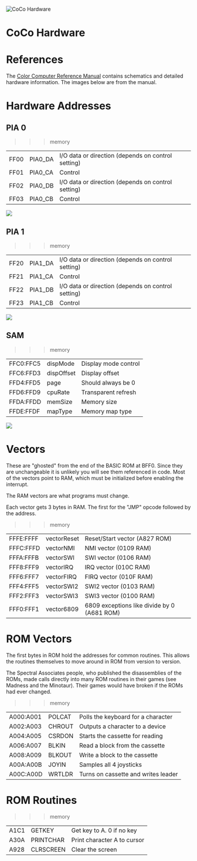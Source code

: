 ![CoCo Hardware](CoCoTech.jpg)

# CoCo Hardware

# References

The [Color Computer Reference Manual](http://sparksandflames.com/files/Color%20Computer%20Technical%20Reference%20Manual%20%28Tandy%29.pdf)
contains schematics and detailed hardware information. The images below are from the manual.

# Hardware Addresses

## PIA 0 

>>> memory

|    |     |     |
| -------- | ------- | ----------------- |
| FF00     | PIA0_DA | I/O data or direction (depends on control setting) |
| FF01     | PIA0_CA | Control |
| FF02     | PIA0_DB | I/O data or direction (depends on control setting) |
| FF03     | PIA0_CB | Control |

![](PIA0.jpg)

## PIA 1 

>>> memory

|   |   |   |
|:-------- |:------- |:----------------- |
| FF20     | PIA1_DA | I/O data or direction (depends on control setting) |
| FF21     | PIA1_CA | Control |
| FF22     | PIA1_DB | I/O data or direction (depends on control setting) |
| FF23     | PIA1_CB | Control |

![](PIA1.jpg)

## SAM

>>> memory

|   |   |   |
|:--------- |:---------- |:----------------- |
| FFC0:FFC5 | dispMode   | Display mode control |
| FFC6:FFD3 | dispOffset | Display offset |
| FFD4:FFD5 | page       | Should always be 0 |
| FFD6:FFD9 | cpuRate    | Transparent refresh |
| FFDA:FFDD | memSize    | Memory size |
| FFDE:FFDF | mapType    | Memory map type |

![](SAM.jpg)

# Vectors 

These are "ghosted" from the end of the BASIC ROM at BFF0. Since they are unchangeable it is
unlikely you will see them referenced in code. Most of the vectors point to RAM, which
must be initialized before enabling the interrupt. 

The RAM vectors are what programs must change.

Each vector gets 3 bytes in RAM. The first for the "JMP" opcode followed by the
address.

>>> memory

|   |   |   |
|:--------- |:----------- |:----------------- |
| FFFE:FFFF | vectorReset | Reset/Start vector (A827 ROM) |
| FFFC:FFFD | vectorNMI   | NMI vector (0109 RAM) |
| FFFA:FFFB | vectorSWI   | SWI vector (0106 RAM) |
| FFF8:FFF9 | vectorIRQ   | IRQ vector (010C RAM) |
| FFF6:FFF7 | vectorFIRQ  | FIRQ vector (010F RAM) |
| FFF4:FFF5 | vectorSWI2  | SWI2 vector (0103 RAM) |
| FFF2:FFF3 | vectorSWI3  | SWI3 vector (0100 RAM) |
| FFF0:FFF1 | vector6809  | 6809 exceptions like divide by 0 (A681 ROM) |

# ROM Vectors

The first bytes in ROM hold the addresses for common routines. This allows the routines themselves to
move around in ROM from version to version. 

The Spectral Associates people, who published the disassemblies of the ROMs, made calls directly into 
many ROM routines in their games (see Madness and the Minotaur). Their games would have broken if the 
ROMs had ever changed.

>>> memory

|   |   |   |
|:--------- |:------ |:----------------------------------- |
| A000:A001 | POLCAT | Polls the keyboard for a character  |
| A002:A003 | CHROUT | Outputs a character to a device     |
| A004:A005 | CSRDON | Starts the cassette for reading     |
| A006:A007 | BLKIN  | Read a block from the cassette      |
| A008:A009 | BLKOUT | Write a block to the cassette       |
| A00A:A00B | JOYIN  | Samples all 4 joysticks             |
| A00C:A00D | WRTLDR | Turns on cassette and writes leader |

# ROM Routines

>>> memory

|   |   |   |
|:--------- |:------ |:----------------------------------- |
| A1C1 | GETKEY      | Get key to A. 0 if no key           |
| A30A | PRINTCHAR   | Print character A to cursor         |
| A928 | CLRSCREEN   | Clear the screen                    |
